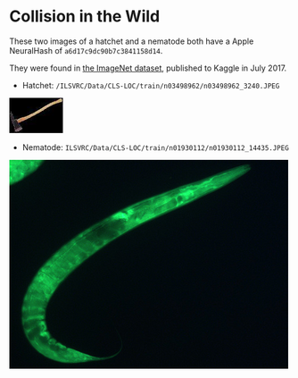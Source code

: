 # Collision in the Wild

These two images of a hatchet and a nematode both have a Apple NeuralHash
of `a6d17c9dc90b7c3841158d14`.

They were found in
[the ImageNet dataset](https://www.kaggle.com/c/imagenet-object-localization-challenge),
published to Kaggle in July 2017.

* Hatchet: `/ILSVRC/Data/CLS-LOC/train/n03498962/n03498962_3240.JPEG`

![Hatchet](n03498962_3240.jpeg?raw=true "a6d17c9dc90b7c3841158d14")

* Nematode: `ILSVRC/Data/CLS-LOC/train/n01930112/n01930112_14435.JPEG`

![Nematode](n01930112_14435.jpeg?raw=true "a6d17c9dc90b7c3841158d14")

